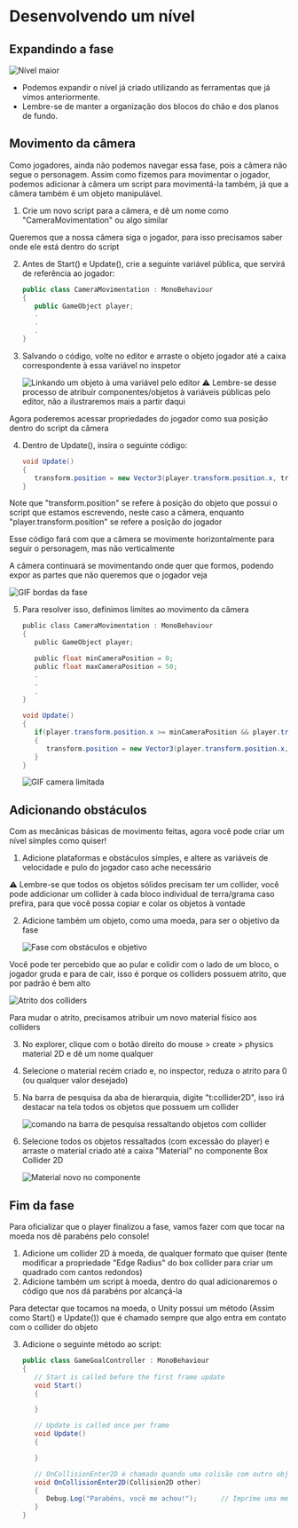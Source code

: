# Desenvolvendo um nível
## Expandindo a fase

![Nível maior](https://media.discordapp.net/attachments/1105270961391030293/1138155828591988897/image.png?width=987&height=502)

- Podemos expandir o nível já criado utilizando as ferramentas que já vimos anteriormente.
- Lembre-se de manter a organização dos blocos do chão e dos planos de fundo.

## Movimento da câmera

Como jogadores, ainda não podemos navegar essa fase, pois a câmera não segue o personagem.
Assim como fizemos para movimentar o jogador, podemos adicionar à câmera um script para movimentá-la também, já que a câmera também é um objeto manipulável.

1. Crie um novo script para a câmera, e dê um nome como "CameraMovimentation" ou algo similar

Queremos que a nossa câmera siga o jogador, para isso precisamos saber onde ele está dentro do script

2. Antes de Start() e Update(), crie a seguinte variável pública, que servirá de referência ao jogador:
   ```C#
   public class CameraMovimentation : MonoBehaviour
   {
      public GameObject player;
      .
      .
      .
   }
   ```

3. Salvando o código, volte no editor e arraste o objeto jogador até a caixa correspondente à essa variável no inspetor
   
   ![Linkando um objeto à uma variável pelo editor](https://media.discordapp.net/attachments/1105270961391030293/1138160991784403056/image.png?width=1013&height=411)
  ⚠ Lembre-se desse processo de atribuir componentes/objetos à variáveis públicas pelo editor, não a ilustraremos mais a partir daqui

Agora poderemos acessar propriedades do jogador como sua posição dentro do script da câmera

4. Dentro de Update(), insira o seguinte código:
   ```C#
   void Update()
   {
      transform.position = new Vector3(player.transform.position.x, transform.position.y, transform.position.z);
   }

   ```


Note que "transform.position" se refere à posição do objeto que possui o script que estamos escrevendo, neste caso a câmera, enquanto "player.transform.position" se refere a posição do jogador

Esse código fará com que a câmera se movimente horizontalmente para seguir o personagem, mas não verticalmente

A câmera continuará se movimentando onde quer que formos, podendo expor as partes que não queremos que o jogador veja

   
   ![GIF bordas da fase](https://cdn.discordapp.com/attachments/1105270961391030293/1138166371155451934/ezgif-5-15d373520c.gif)

5. Para resolver isso, definimos limites ao movimento da câmera
   ```C
   public class CameraMovimentation : MonoBehaviour
   {
      public GameObject player;

      public float minCameraPosition = 0;
      public float maxCameraPosition = 50;
      .
      .
      .
   }
   ```
   ```C#
   void Update()
   {
      if(player.transform.position.x >= minCameraPosition && player.transform.position.x <= maxCameraPosition)
      {
         transform.position = new Vector3(player.transform.position.x, transform.position.y, transform.position.z);
      }
   }
   ```


   ![GIF camera limitada](https://cdn.discordapp.com/attachments/1105270961391030293/1138169314051117167/ezgif-5-49fbdd9a31.gif)

## Adicionando obstáculos
Com as mecânicas básicas de movimento feitas, agora você pode criar um nível símples como quiser!
1. Adicione plataformas e obstáculos símples, e altere as variáveis de velocidade e pulo do jogador caso ache necessário

⚠ Lembre-se que todos os objetos sólidos precisam ter um collider, você pode addicionar um collider à cada bloco individual de terra/grama caso prefira, para que você possa copiar e colar os objetos à vontade

2. Adicione também um objeto, como uma moeda, para ser o objetivo da fase

   ![Fase com obstáculos e objetivo](https://media.discordapp.net/attachments/1105270961391030293/1138173132260257873/image.png?width=962&height=213)

Você pode ter percebido que ao pular e colidir com o lado de um bloco, o jogador gruda e para de cair, isso é porque os colliders possuem atrito, que por padrão é bem alto


   ![Atrito dos colliders](https://cdn.discordapp.com/attachments/1105270961391030293/1138174800209121400/ezgif-5-893fff0024.gif)

Para mudar o atrito, precisamos atribuir um novo material físico aos colliders

3. No explorer, clique com o botão direito do mouse > create > physics material 2D e dê um nome qualquer
4. Selecione o material recém criado e, no inspector, reduza o atrito para 0 (ou qualquer valor desejado)
5. Na barra de pesquisa da aba de hierarquia, digite "t:collider2D", isso irá destacar na tela todos os objetos que possuem um collider

   ![comando na barra de pesquisa ressaltando objetos com collider](https://cdn.discordapp.com/attachments/1105270961391030293/1138177172549423206/image.png)

6. Selecione todos os objetos ressaltados (com excessão do player) e arraste o material criado até a caixa "Material" no componente Box Collider 2D

   ![Material novo no componente](https://cdn.discordapp.com/attachments/1105270961391030293/1138178002275020930/image.png)
   

## Fim da fase

Para oficializar que o player finalizou a fase, vamos fazer com que tocar na moeda nos dê parabéns pelo console!

1. Adicione um collider 2D à moeda, de qualquer formato que quiser (tente modificar a propriedade "Edge Radius" do box collider para criar um quadrado com cantos redondos)
2. Adicione também um script à moeda, dentro do qual adicionaremos o código que nos dá parabéns por alcançá-la

Para detectar que tocamos na moeda, o Unity possui um método (Assim como Start() e Update()) que é chamado sempre que algo entra em contato com o collider do objeto

3. Adicione o seguinte método ao script:
   ```C#
   public class GameGoalController : MonoBehaviour
   {
      // Start is called before the first frame update
      void Start()
      {

      }

      // Update is called once per frame
      void Update()
      {

      }

      // OnCollisionEnter2D é chamado quando uma colisão com outro objeto se inicia
      void OnCollisionEnter2D(Collision2D other)
      {
         Debug.Log("Parabéns, você me achou!");      // Imprime uma mensagem ao console
      }
   }
   ```



   
